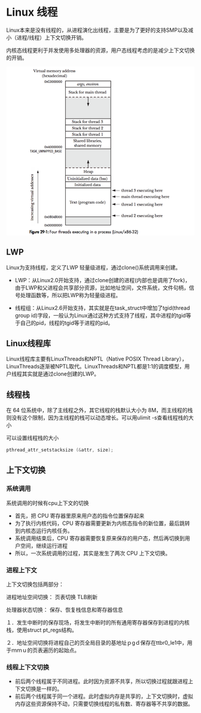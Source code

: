 # Linux 线程

Linux本来是没有线程的，从进程演化出线程，主要是为了更好的支持SMP以及减小（进程/线程）上下文切换开销。

内核态线程更利于并发使用多处理器的资源，用户态线程考虑的是减少上下文切换的开销。

![linux-thread](/%E6%93%8D%E4%BD%9C%E7%B3%BB%E7%BB%9F/assets/thread-stack.png)

## LWP

Linux为支持线程，定义了LWP 轻量级进程，通过clone()系统调用来创建。

* LWP：从Linux2.0开始支持，通过clone创建的进程(内部也是调用了fork)，由于LWP和父进程会共享部分资源，比如地址空间，文件系统，文件句柄，信号处理函数等，所以把LWP称为轻量级进程。

* 线程组：从Linux2.6开始支持，其实就是在task_struct中增加了tgid(thread group id)字段，一般认为Linux通过这种方式支持了线程，其中进程的tgid等于自己的pid，线程的tgid等于进程的pid。

## Linux线程库

Linux线程库主要有LinuxThreads和NPTL（Native POSIX Thread Library），LinuxThreads逐渐被NPTL取代。LinuxThreads和NPTL都是1:1的调度模型，用户线程其实就是通过clone创建的LWP。

## 线程栈

在 64 位系统中，除了主线程之外，其它线程的栈默认大小为 8M，而主线程的栈则没有这个限制，因为主线程的栈可以动态增长。可以用ulimit -s查看线程栈的大小

可以设置线程栈的大小

```c
pthread_attr_setstacksize (&attr, size);
```

## 上下文切换

### 系统调用

系统调用的时候有cpu上下文的切换

* 首先，把 CPU 寄存器里原来用户态的指令位置保存起来
* 为了执行内核代码，CPU 寄存器需要更新为内核态指令的新位置，最后跳转到内核态运行内核任务。
* 系统调用结束后，CPU 寄存器需要恢复原来保存的用户态，然后再切换到用户空间，继续运行进程
* 所以，一次系统调用的过程，其实是发生了两次 CPU 上下文切换。

### 进程上下文

上下文切换包括两部分：

进程地址空间切换：
页表切换 TLB刷新

处理器状态切换：
保存、恢复栈信息和寄存器信息

１．发生中断时的保存现场，将发生中断时的所有通用寄存器保存到进程的内核栈，使用struct pt_regs结构。

２．地址空间切换将进程自己的页全局目录的基地址ｐgｄ保存在ttbr0_le1中，用于ｍｍｕ的页表遍历的起始点。

### 线程上下文切换

* 前后两个线程属于不同进程。此时因为资源不共享，所以切换过程就跟进程上下文切换是一样的。
* 前后两个线程属于同一个进程。此时虚拟内存是共享的，上下文切换时，虚拟内存这些资源保持不动，只需要切换线程的私有数、寄存器等不共享的数据。
